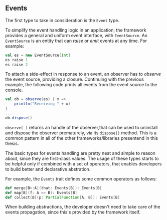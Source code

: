 ## Events

The first type to take in consideration is the `Event` type.

To simplify the event handling logic in an application, the framework provides a general and uniform event interface, with `EventSource`. An `EventSource` is an entity that can *raise* or *emit* events at any time. For example:

```scala
val es = new EventSource[Int]
es raise 1
es raise 2
```

To attach a side-effect in response to an event, an observer has to *observe* the event source, providing a closure. Continuing with the previous example, the following code prints all events from the event source to the console.

```scala
val ob = observe(es) { x =>
    println("Receiving " + x)
}
...
ob.dispose()
```

`observe( )` returns an handle of the observer,that can be used to uninstall and dispose the observer prematurely, via its `dispose()` method.
This is a common pattern in all of the other frameworks/libraries presentend in this thesis.

The basic types for events handling are pretty neat and simple to reason about, since they are first-class values. The usage of these types starts to be helpful only if combined with a set of operators, that enables developers to build better and declarative abstration.

For example, the `Events` trait defines some common operators as follows:

```scala
def merge[B>:A](that: Events[B]): Events[B]
def map[B](f: A => B): Events[B]
def collect[B](p: PartialFunction[A, B]): Events[B]
```

When building abstractions, the developer doesn't need to take care of the events propagation, since this's provided by the framework itself.

